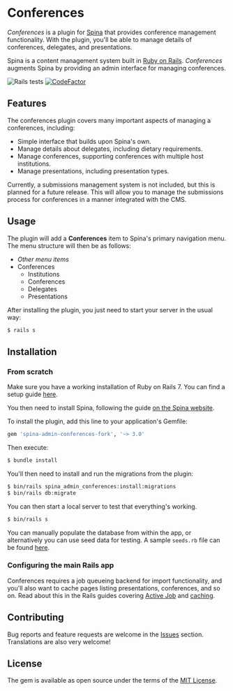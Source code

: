 # Conferences

*Conferences* is a plugin for [Spina](https://www.spinacms.com/) that provides conference management functionality. With the plugin, you'll be able to manage details of conferences, delegates, and presentations.

Spina is a content management system built in [Ruby on Rails](http://rubyonrails.org/). *Conferences* augments Spina by providing an admin interface for managing conferences.

![Rails tests](https://github.com/louis-vs/spina-admin-conferences-fork/workflows/Verify/badge.svg?branch=main&event=push)
[![CodeFactor](https://www.codefactor.io/repository/github/louis-vs/spina-admin-conferences-fork/badge)](https://www.codefactor.io/repository/github/louis-vs/spina-admin-conferences-fork)

## Features

The conferences plugin covers many important aspects of managing a conferences, including:

- Simple interface that builds upon Spina's own.
- Manage details about delegates, including dietary requirements.
- Manage conferences, supporting conferences with multiple host institutions.
- Manage presentations, including presentation types.

Currently, a submissions management system is not included, but this is planned for a future release. This will allow you to manage the submissions process for conferences in a manner integrated with the CMS.

## Usage

The plugin will add a **Conferences** item to Spina's primary navigation menu.
The menu structure will then be as follows:

- *Other menu items*
- Conferences
  - Institutions
  - Conferences
  - Delegates
  - Presentations

After installing the plugin, you just need to start your server in the usual way:
```bash
$ rails s
```

## Installation

### From scratch
Make sure you have a working installation of Ruby on Rails 7. You can find a setup guide [here](https://guides.rubyonrails.org/getting_started.html).

You then need to install Spina, following the guide [on the Spina website](https://spinacms.com/docs).

To install the plugin, add this line to your application's Gemfile:

```ruby
gem 'spina-admin-conferences-fork', '~> 3.0'
```

Then execute:

```bash
$ bundle install
```

You'll then need to install and run the migrations from the plugin:

```bash
$ bin/rails spina_admin_conferences:install:migrations
$ bin/rails db:migrate
```

You can then start a local server to test that everything's working.

```bash
$ bin/rails s
```

You can manually populate the database from within the app, or alternatively you can use seed data for testing. A sample `seeds.rb` file can be found [here](../master/test/dummy/db/seeds.rb).


### Configuring the main Rails app

Conferences requires a job queueing backend for import functionality, and you'll also want to cache pages listing presentations, conferences, and so on. Read about this in the Rails guides covering [Active Job](https://guides.rubyonrails.org/active_job_basics.html) and [caching](https://guides.rubyonrails.org/caching_with_rails.html).

## Contributing

Bug reports and feature requests are welcome in the [Issues](https://github.com/louis-vs/spina-admin-conferences-fork/issues) section. Translations are also very welcome!

## License

The gem is available as open source under the terms of the [MIT License](https://opensource.org/licenses/MIT).
